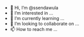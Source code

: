 - 👋 Hi, I’m @ssendawula
- 👀 I’m interested in ...
- 🌱 I’m currently learning ...
- 💞️ I’m looking to collaborate on ...
- 📫 How to reach me ...

<!---
ssendawula/ssendawula is a ✨ special ✨ repository because its `README.md` (this file) appears on your GitHub profile.
You can click the Preview link to take a look at your changes.
--->
